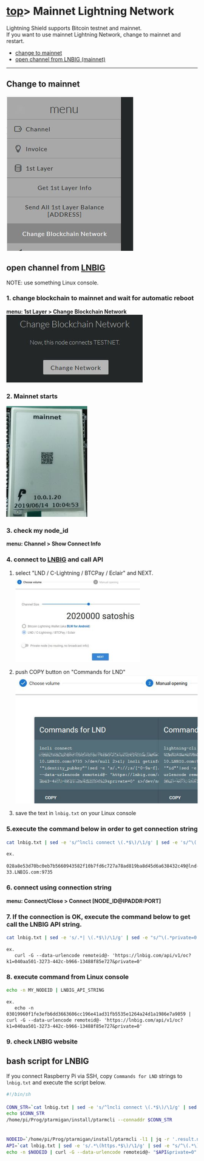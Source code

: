 # [top](index.html)> Mainnet Lightning Network

Lightning Shield supports Bitcoin testnet and mainnet.  
If you want to use mainnet Lightning Network, change to mainnet and restart.  

* [change to mainnet](#change-to-mainnet)
* [open channel from LNBIG (mainnet)](#open-channel-from-lnbig-mainnet)

----

## Change to mainnet

![img](images/mainnet_testnet.jpg)

## open channel from [LNBIG](https://lnbig.com/#/)

NOTE: use something Linux console.

### 1. change blockchain to mainnet and wait for automatic reboot

**menu: 1st Layer > Change Blockchain Network**  
![change blockchain](images/ln_mainnet01.jpg)

### 2. Mainnet starts

![change blockchain](images/ln_mainnet02.jpg)

### 3. check my node_id

**menu: Channel > Show Connect Info**

### 4. connect to [LNBIG](https://lnbig.com/#/) and call API

1. select "LND / C-Lightning / BTCPay / Eclair" and NEXT.  
![change blockchain](images/ln_mainnet03.jpg)

2. push COPY button on "Commands for LND"
![change blockchain](images/ln_mainnet04.jpg)

3. save the text in `lnbig.txt` on your Linux console

### 5.execute the command below in order to get connection string

```bash
cat lnbig.txt | sed -e 's/^lncli connect \(.*$\)/\1/g' | sed -e 's/^\(.*9735\).*/\1/g'
```

```text
ex.
   028a8e53d70bc0eb7b5660943582f10b7fd6c727a78ad819ba8d45d6a638432c49@lnd-33.LNBIG.com:9735
```

### 6. connect using connection string

**menu: Connect/Close > Connect [NODE_ID@IPADDR:PORT]**

### 7. If the connection is OK, execute the command below to get call the LNBIG API string.

```bash
cat lnbig.txt | sed -e 's/.*| \(.*$\)/\1/g' | sed -e "s/^\(.*private=0'\).*/\1/g"
```

```text
ex.
   curl -G --data-urlencode remoteid@- 'https://lnbig.com/api/v1/oc?k1=040aa501-3273-442c-b966-13488f85e727&private=0'
```

### 8. execute command from Linux console

```bash
echo -n MY_NODEID | LNBIG_API_STRING
```

```text
ex.
   echo -n 03019960f1fe3efb6dd3663606cc196e41ad31fb5535e1264a24d1a1986e7a9059 | curl -G --data-urlencode remoteid@- 'https://lnbig.com/api/v1/oc?k1=040aa501-3273-442c-b966-13488f85e727&private=0'
```

### 9. check LNBIG website

## bash script for LNBIG

If you connect Raspberry Pi via SSH, copy `Commands for LND` strings to `lnbig.txt` and execute the script below.

```bash
#!/bin/sh

CONN_STR=`cat lnbig.txt | sed -e 's/^lncli connect \(.*$\)/\1/g' | sed -e 's/^\(.*9735\).*/\1/g'`
echo $CONN_STR
/home/pi/Prog/ptarmigan/install/ptarmcli --connaddr $CONN_STR


NODEID=`/home/pi/Prog/ptarmigan/install/ptarmcli -l1 | jq -r '.result.node_id'`
API=`cat lnbig.txt | sed -e 's/.*\(https.*$\)/\1/g' | sed -e "s/^\(.*\)&private.*/\1/g"`
echo -n $NODEID | curl -G --data-urlencode remoteid@- "$API&private=0"
```
